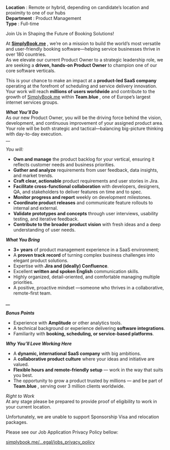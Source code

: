 **Location** : Remote or hybrid, depending on candidate’s location and
proximity to one of our hubs  
**Department** : Product Management  
**Type** : Full-time

Join Us in Shaping the Future of Booking Solutions!

  
At **[SimplyBook.me](http://SimplyBook.me)** , we’re on a mission to build the
world’s most versatile and user-friendly booking software—helping service
businesses thrive in over 180 countries.  
As we elevate our current Product Owner to a strategic leadership role, we are
seeking a **driven, hands-on Product Owner** to champion one of our core
software verticals.  
  
This is your chance to make an impact at a **product-led SaaS company**
operating at the forefront of scheduling and service delivery innovation. Your
work will reach **millions of users worldwide** and contribute to the growth
of [SimplyBook.me](http://SimplyBook.me) within **Team.blue** , one of
Europe’s largest internet services groups.

**_What You’ll Do_**  
As our new Product Owner, you will be the driving force behind the vision,
development, and continuous improvement of your assigned product area. Your
role will be both strategic and tactical—balancing big-picture thinking with
day-to-day execution.  
__

_You will:_

  * **Own and manage** the product backlog for your vertical, ensuring it reflects customer needs and business priorities.
  * **Gather and analyze** requirements from user feedback, data insights, and market trends.
  * **Craft clear, actionable** product requirements and user stories in Jira.
  * **Facilitate cross-functional collaboration** with developers, designers, QA, and stakeholders to deliver features on time and to spec.
  * **Monitor progress and report** weekly on development milestones.
  * **Coordinate product releases** and communicate feature rollouts to internal and external.
  * **Validate prototypes and concepts** through user interviews, usability testing, and iterative feedback.
  * **Contribute to the broader product vision** with fresh ideas and a deep understanding of user needs.

**_What You Bring_**

  * **3+ years** of product management experience in a SaaS environment;
  * A **proven track record** of turning complex business challenges into elegant product solutions.
  * Expertise with **Jira and (ideally) Confluence**.
  * Excellent **written and spoken English** communication skills.
  * Highly organized, detail-oriented, and comfortable managing multiple priorities.
  * A positive, proactive mindset —someone who thrives in a collaborative, remote-first team.

_****__****_

_**Bonus Points**_

  * Experience with **Amplitude** or other analytics tools.
  * A technical background or experience delivering **software integrations**.
  * Familiarity with **booking, scheduling, or service-based platforms**.

**_Why You’ll Love Working Here_**

  * A **dynamic, international SaaS company** with big ambitions.
  * A **collaborative product culture** where your ideas and initiative are valued.
  * **Flexible hours and remote-friendly setup** — work in the way that suits you best.
  * The opportunity to grow a product trusted by millions — and be part of **Team.blue** , serving over 3 million clients worldwide.

_Right to Work_  
At any stage please be prepared to provide proof of eligibility to work in
your current location.

Unfortunately, we are unable to support Sponsorship Visa and relocation
packages.

Please see our Job Application Privacy Policy bellow:

[simplybook.me/...​egal/jobs_privacy_policy](https://simplybook.me/en/legal/jobs_privacy_policy/)